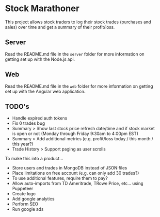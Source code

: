 # Stock Marathoner

This project allows stock traders to log their stock trades (purchases and sales) over time and get a summary of their profit/loss.

## Server

Read the README.md file in the `server` folder for more information on getting set up with the Node.js api.

## Web

Read the README.md file in the `web` folder for more information on getting set up with the Angular web application.

## TODO's

- Handle expired auth tokens
- Fix 0 trades bug
- Summary > Show last stock price refresh date/time and if stock market is open or not (Monday through Friday 9:30am to 4:00pm EST)
- Summary > Add additional metrics (e.g. profit/loss today / this month / this year?)
- Trade History > Support paging as user scrolls

To make this into a product...
- Store users and trades in MongoDB instead of JSON files
- Place limitations on free account (e.g. can only add 30 trades?)
- To use additional features, require them to pay?
- Allow auto-imports from TD Ameritrade, TRowe Price, etc... using Puppeteer
- Create logo
- Add google analytics
- Perform SEO
- Run google ads